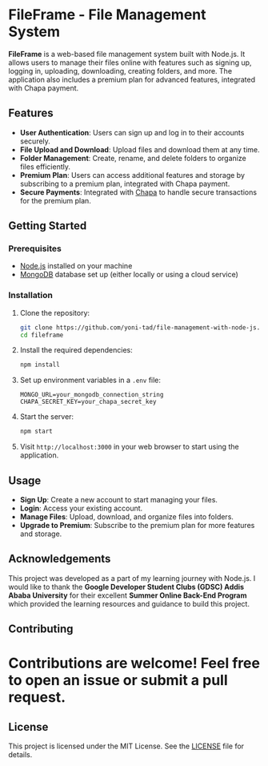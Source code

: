 # FileFrame - File Management System

**FileFrame** is a web-based file management system built with Node.js. It allows users to manage their files online with features such as signing up, logging in, uploading, downloading, creating folders, and more. The application also includes a premium plan for advanced features, integrated with Chapa payment.

## Features

- **User Authentication**: Users can sign up and log in to their accounts securely.
- **File Upload and Download**: Upload files and download them at any time.
- **Folder Management**: Create, rename, and delete folders to organize files efficiently.
- **Premium Plan**: Users can access additional features and storage by subscribing to a premium plan, integrated with Chapa payment.
- **Secure Payments**: Integrated with [Chapa](https://chapa.co) to handle secure transactions for the premium plan.

## Getting Started

### Prerequisites

- [Node.js](https://nodejs.org/) installed on your machine
- [MongoDB](https://www.mongodb.com/) database set up (either locally or using a cloud service)

### Installation

1. Clone the repository:

   ```bash
   git clone https://github.com/yoni-tad/file-management-with-node-js.git
   cd fileframe
   ```

2. Install the required dependencies:

   ```bash
   npm install
   ```

3. Set up environment variables in a `.env` file:

   ```plaintext
   MONGO_URL=your_mongodb_connection_string
   CHAPA_SECRET_KEY=your_chapa_secret_key
   ```

4. Start the server:

   ```bash
   npm start
   ```

5. Visit `http://localhost:3000` in your web browser to start using the application.

## Usage

- **Sign Up**: Create a new account to start managing your files.
- **Login**: Access your existing account.
- **Manage Files**: Upload, download, and organize files into folders.
- **Upgrade to Premium**: Subscribe to the premium plan for more features and storage.

## Acknowledgements

This project was developed as a part of my learning journey with Node.js. I would like to thank the **Google Developer Student Clubs (GDSC) Addis Ababa University** for their excellent **Summer Online Back-End Program** which provided the learning resources and guidance to build this project.

## Contributing

# Contributions are welcome! Feel free to open an issue or submit a pull request.

## License

This project is licensed under the MIT License. See the [LICENSE](LICENSE) file for details.
